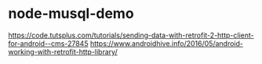 # node-musql-demo
https://code.tutsplus.com/tutorials/sending-data-with-retrofit-2-http-client-for-android--cms-27845
https://www.androidhive.info/2016/05/android-working-with-retrofit-http-library/
